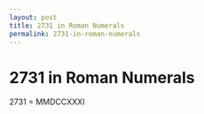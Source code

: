 ```yaml
---
layout: post
title: 2731 in Roman Numerals
permalink: 2731-in-roman-numerals
---
```


# 2731 in Roman Numerals

2731 = MMDCCXXXI

